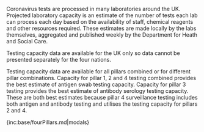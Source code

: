 ﻿Coronavirus tests are processed in many laboratories around the UK. Projected laboratory capacity is an estimate of the number of tests each lab can process each day based on the availability of staff, chemical reagents and other resources required. These estimates are made locally by the labs themselves, aggregated and published weekly by the Department for Heath and Social Care.

Testing capacity data are available for the UK only so data cannot be presented separately for the four nations.

Testing capacity data are available for all pillars combined or for different pillar combinations.  Capacity for pillar 1, 2 and 4 testing combined provides the best estimate of antigen swab testing capacity.  Capacity for pillar 3 testing provides the best estimate of antibody serology testing capacity.  These are both best estimates because pillar 4 surveillance testing includes both antigen and antibody testing and utilises the testing capacity for pillars 2 and 4.

{inc:base/fourPillars.md|modals}